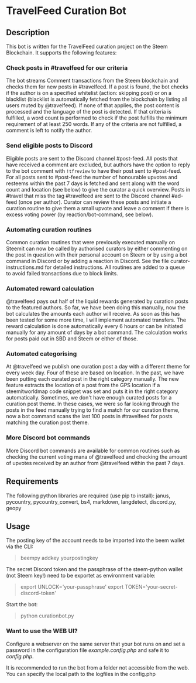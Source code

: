 # TravelFeed Curation Bot
## Description
This bot is written for the TravelFeed curation project on the Steem Blockchain. It supports the following features:

###  Check posts in #travelfeed for our criteria
The bot streams Comment transactions from the Steem blockchain and checks them for new posts in #travelfeed. If a post is found, the bot checks if the author is on a specified whitelist (action: skipping post) or on a blacklist (blacklist is automatically fetched from the blockchain by listing all users muted by @travelfeed). If none of that applies, the post content is processed and the language of the post is detected. If that criteria is fulfilled, a word count is performed to check if the post fulfills the minimum requirement of at least 250 words. If any of the criteria are not fulfilled, a comment is left to notify the author.

### Send eligible posts to Discord
Eligible posts are sent to the Discord channel #post-feed. All posts that have received a comment are excluded, but authors have the option to reply to the bot comment with `!tfreview` to have their post sent to #post-feed. For all posts sent to #post-feed the number of honourable upvotes and resteems within the past 7 days is fetched and sent along with the word count and location (see below) to give the curator a quick overview.
Posts in #travel that miss the tag #travelfeed are sent to the Discord channel #ad-feed (once per author). Curator can review these posts and initiate a curation routine to give them a small upvote and leave a comment if there is excess voting power (by reaction/bot-command, see below).

### Automating curation routines
Common curation routines that were previously executed manually on Steemit can now be called by authorised curators by either commenting on the post in question with their personal account on Steem or by using a bot command in Discord or by adding a reaction in Discord. See the file curator-instructions.md for detailed instructions.
All routines are added to a queue to avoid failed transactions due to block limits.

### Automated reward calculation
@travelfeed pays out half of the liquid rewards generated by curation posts to the featured authors. So far, we have been doing this manually, now the bot calculates the amounts each author will receive. As soon as this has been tested for some more time, I will implement automated transfers. The reward calculation is done automatically every 6 hours or can be initiated manually for any amount of days by a bot command. The calculation works for posts paid out in SBD and Steem or either of those.

### Automated categorising
At @travelfeed we publish one curation post a day with a different theme for every week day. Four of these are based on location. In the past, we have been putting each curated post in the right category manually. The new feature extracts the location of a post from the GPS location if a steemitworldmap code snippet was set and puts it in the right category automatically.
Sometimes, we don't have enough curated posts for a curation post theme. In these cases, we were so far looking through the posts in the feed manually trying to find a match for our curation theme, now a bot command scans the last 100 posts in #travelfeed for posts matching the curation post theme.

### More Discord bot commands
More Discord bot commands are available for common routines such as checking the current voting mana of @travelfeed and checking the amount of upvotes received by an author from @travelfeed within the past 7 days.

## Requirements 
The following python libraries are required (use pip to install): janus, pycountry, pycountry_convert, bs4, markdown, langdetect, discord.py, geopy

## Usage
The posting key of the account needs to be imported into the beem wallet via the CLI:
>beempy addkey yourpostingkey

The secret Discord token and the passphrase of the steem-python wallet (not Steem key!) need to be exportet as environment variable: 
>export UNLOCK='your-passphrase'
>export TOKEN='your-secret-discord-token'

Start the bot:
> python curationbot.py

### Want to use the WEB UI?
Configure a webserver on the same server that your bot runs on and set a password in the configuration file *example.config.php* and safe it to *config.php*.

It is recommended to run the bot from a folder not accessible from the web. You can specify the local path to the logfiles in the config.php